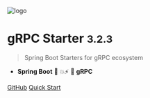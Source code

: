 ![logo](assets/images/logo.png)

# gRPC Starter <small>3.2.3</small>

> Spring Boot Starters for gRPC ecosystem

- **Spring Boot** 🤜 💥⚡ 🤛 **gRPC**

[GitHub](https://github.com/DanielLiu1123/grpc-starter)
[Quick Start](zh-cn/guide/quickstart.md)
